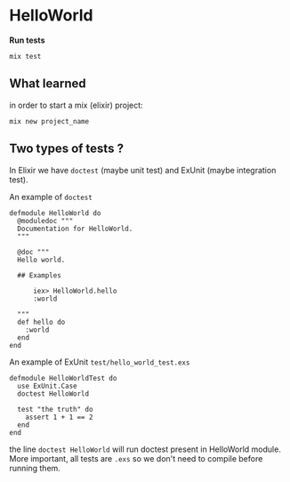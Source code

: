 # HelloWorld

**Run tests**

```
mix test
```

## What learned

in order to start a mix (elixir) project:

```
mix new project_name
```

## Two types of tests ?

In Elixir we have `doctest` (maybe unit test) and ExUnit (maybe integration test).

An example of `doctest`

```
defmodule HelloWorld do
  @moduledoc """
  Documentation for HelloWorld.
  """

  @doc """
  Hello world.

  ## Examples

      iex> HelloWorld.hello
      :world

  """
  def hello do
    :world
  end
end
```

An example of ExUnit `test/hello_world_test.exs`

```
defmodule HelloWorldTest do
  use ExUnit.Case
  doctest HelloWorld

  test "the truth" do
    assert 1 + 1 == 2
  end
end
```

the line `doctest HelloWorld` will run doctest present in HelloWorld module. More important, all tests are `.exs` so we don't need to compile before running them.
